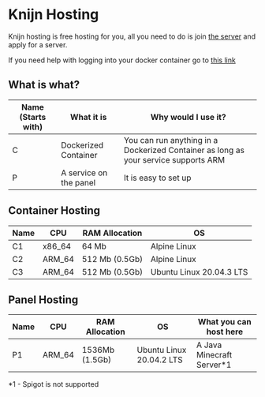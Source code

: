 # Knijn Hosting
Knijn hosting is free hosting for you, all you need to do is join [the server](https://discord.gg/3Cgdtxkchh) and apply for a server.

If you need help with logging into your docker container go to [this link](https://hosting.knijn.ga/tutorial)

## What is what?

Name (Starts with) | What it is             | Why would I use it?
-------------------|------------------------|---------------------|
C                  | Dockerized Container   | You can run anything in a Dockerized Container as long as your service supports ARM
P                  | A service on the panel | It is easy to set up

## Container Hosting

Name | CPU  | RAM Allocation | OS                       
-----|------|----------------|--------------------------
C1   |x86_64| 64 Mb          | Alpine Linux             
C2   |ARM_64| 512 Mb (0.5Gb) | Alpine Linux             
C3   |ARM_64| 512 Mb (0.5Gb) | Ubuntu Linux 20.04.3 LTS 

## Panel Hosting

Name | CPU  | RAM Allocation | OS                       | What you can host here             
-----|------|----------------|--------------------------|------------------------------------|
P1   |ARM_64| 1536Mb (1.5Gb) | Ubuntu Linux 20.04.2 LTS | A Java Minecraft Server*1          |




*1 - Spigot is not supported